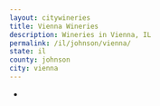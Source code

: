 ```yaml
---
layout: citywineries
title: Vienna Wineries
description: Wineries in Vienna, IL
permalink: /il/johnson/vienna/
state: il
county: johnson
city: vienna
---
```

-
